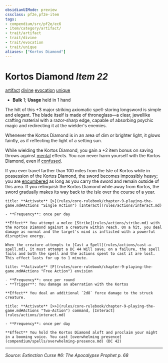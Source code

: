 ```yaml
---
obsidianUIMode: preview
cssclass: pf2e,pf2e-item
tags:
- compendium/src/pf2e/ec6
- item/category/artifact/
- trait/artifact
- trait/divine
- trait/evocation
- trait/unique
aliases: ["Kortos Diamond"]
---
```

# Kortos Diamond *Item 22*  
[artifact](artifact-gmg.md "Artifact Item Trait")  [divine](divine.md "Divine Tradition Trait")  [evocation](evocation.md "Evocation School Trait")  [unique](unique.md "Unique Rarity Trait")  

- **Bulk** 1; **Usage** held in 1 hand

The hilt of this +3 major striking axiomatic spell-storing longsword is simple and elegant. The blade itself is made of throneglass—a clear, jewellike crafting material with a razor-sharp edge, capable of absorbing psychic magic and redirecting it at the wielder's enemies.

Whenever the Kortos Diamond is in an area of dim or brighter light, it glows faintly, as if reflecting the light of a setting sun.

While wielding the Kortos Diamond, you gain a +2 item bonus on saving throws against [mental](mental.md "Mental Effect Trait") effects. You can never harm yourself with the Kortos Diamond, even if [confused](conditions.md#Confused).

If you ever travel farther than 100 miles from the Isle of Kortos while in possession of the Kortos Diamond, the sword becomes impossibly heavy; you are [encumbered](conditions.md#Encumbered) as long as you carry the sword and remain outside of this area. If you relinquish the Kortos Diamond while away from Kortos, the sword gradually makes its way back to the isle over the course of a year.

```ad-embed-ability
title: **Activate** [>](rules/core-rulebook/chapter-9-playing-the-game.md#Actions "Single Action") [Interact](rules/actions/interact.md)

- **Frequency**: once per day

**Effect** You attempt a melee [Strike](rules/actions/strike.md) with the Kortos Diamond against a creature within reach. On a hit, you deal damage as normal and the target's mind is inflicted with a powerful disruptive energy.

When the creature attempts to [Cast a Spell](rules/actions/cast-a-spell.md), it must attempt a DC 44 Will save; on a failure, the spell fails and both the spell and the actions spent to cast it are lost. This effect lasts for up to 1 minute.
```

```ad-embed-ability
title: **Activate** [F](rules/core-rulebook/chapter-9-playing-the-game.md#Actions "Free Action") envision

- **Frequency**: once per round
- **Trigger**: You damage an aberration with the Kortos

**Effect** You deal an additional `2d8` force damage to the struck creature.
```

```ad-embed-ability
title: **Activate** [>>](rules/core-rulebook/chapter-9-playing-the-game.md#Actions "Two-Action") command, [Interact](rules/actions/interact.md)

- **Frequency**: once per day

**Effect** You hold the Kortos Diamond aloft and proclaim your might in a booming voice. You cast [overwhelming presence](compendium/spells/overwhelming-presence.md) (DC 42)
```


---
*Source: Extinction Curse #6: The Apocalypse Prophet p. 68*